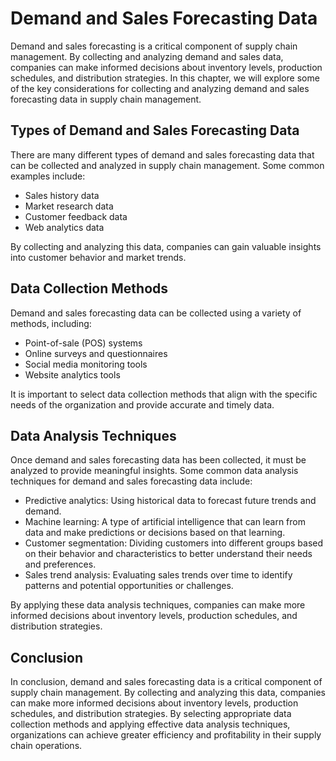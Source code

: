 Demand and Sales Forecasting Data
====================================================================================================

Demand and sales forecasting is a critical component of supply chain management. By collecting and analyzing demand and sales data, companies can make informed decisions about inventory levels, production schedules, and distribution strategies. In this chapter, we will explore some of the key considerations for collecting and analyzing demand and sales forecasting data in supply chain management.

Types of Demand and Sales Forecasting Data
------------------------------------------

There are many different types of demand and sales forecasting data that can be collected and analyzed in supply chain management. Some common examples include:

* Sales history data
* Market research data
* Customer feedback data
* Web analytics data

By collecting and analyzing this data, companies can gain valuable insights into customer behavior and market trends.

Data Collection Methods
-----------------------

Demand and sales forecasting data can be collected using a variety of methods, including:

* Point-of-sale (POS) systems
* Online surveys and questionnaires
* Social media monitoring tools
* Website analytics tools

It is important to select data collection methods that align with the specific needs of the organization and provide accurate and timely data.

Data Analysis Techniques
------------------------

Once demand and sales forecasting data has been collected, it must be analyzed to provide meaningful insights. Some common data analysis techniques for demand and sales forecasting data include:

* Predictive analytics: Using historical data to forecast future trends and demand.
* Machine learning: A type of artificial intelligence that can learn from data and make predictions or decisions based on that learning.
* Customer segmentation: Dividing customers into different groups based on their behavior and characteristics to better understand their needs and preferences.
* Sales trend analysis: Evaluating sales trends over time to identify patterns and potential opportunities or challenges.

By applying these data analysis techniques, companies can make more informed decisions about inventory levels, production schedules, and distribution strategies.

Conclusion
----------

In conclusion, demand and sales forecasting data is a critical component of supply chain management. By collecting and analyzing this data, companies can make more informed decisions about inventory levels, production schedules, and distribution strategies. By selecting appropriate data collection methods and applying effective data analysis techniques, organizations can achieve greater efficiency and profitability in their supply chain operations.
